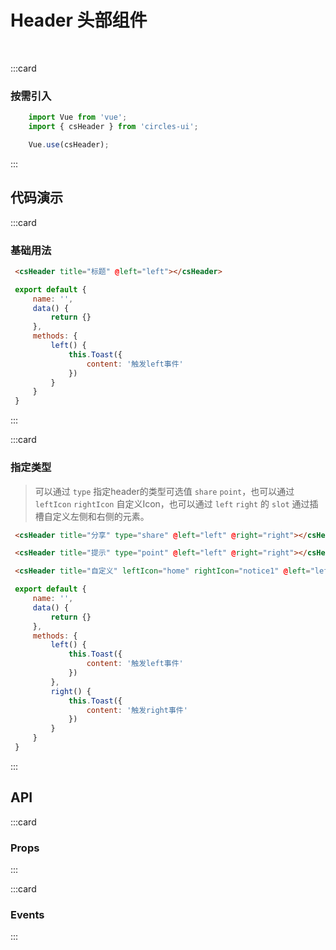 # Header 头部组件
<br/>

:::card
   ### 按需引入

   ```js
       import Vue from 'vue';
       import { csHeader } from 'circles-ui';

       Vue.use(csHeader);
   ```
:::


## 代码演示

:::card
### 基础用法


   ```html
    <csHeader title="标题" @left="left"></csHeader>
   ```
   ```js
    export default {
        name: '',
        data() {
            return {}
        },
        methods: {
            left() {
                this.Toast({
                    content: '触发left事件'
                })
            }
        }
    }
   ```
:::

:::card
### 指定类型
> 可以通过 `type` 指定header的类型可选值 `share` `point`，也可以通过 `leftIcon` `rightIcon` 自定义Icon，也可以通过 `left` `right` 的 `slot` 通过插槽自定义左侧和右侧的元素。

   ```html
    <csHeader title="分享" type="share" @left="left" @right="right"></csHeader>

    <csHeader title="提示" type="point" @left="left" @right="right"></csHeader>

    <csHeader title="自定义" leftIcon="home" rightIcon="notice1" @left="left" @right="right"></csHeader>
   ```
   ```js
    export default {
        name: '',
        data() {
            return {}
        },
        methods: {
            left() {
                this.Toast({
                    content: '触发left事件'
                })
            },
            right() {
                this.Toast({
                    content: '触发right事件'
                })
            }
        }
    }
   ```
:::

## API

:::card
### Props

   <template>
   <el-table
        :data="apiData"
        stripe
        border
        style="width: 100%">
        <el-table-column
          prop="name"
          label="参数"
          width="180">
        </el-table-column>
        <el-table-column
          prop="remake"
          label="说明"
          >
        </el-table-column>
        <el-table-column
          prop="type"
          label="类型"
          width="130">
        </el-table-column>
        <el-table-column
             prop="default"
             label="默认值"
             width="150">
        </el-table-column>
      </el-table>
</template>
<script>
export default {
  data () {
    return {
      apiData: [{
                  name: 'title',
                  remake: 'header标题的文案',
                  type: '',
                  default: "''"
                },
                {
                  name: 'type',
                  remake: 'header类型，可选值share、point',
                  type: 'String',
                  default: "''"
                },
                {
                  name: 'height',
                  remake: 'header的高度，number类型默认单位为px',
                  type: 'String | Number',
                  default: "0.92rem"
                },
                {
                  name: 'leftIcon',
                  remake: '左侧icon的标识',
                  type: 'String',
                  default: "'fanhui'"
                },
                {
                  name: 'leftIconColor',
                  remake: '左侧icon的颜色',
                  type: 'String',
                  default: "'#1989FA'"
                },
                {
                  name: 'rightIcon',
                  remake: '右侧icon的标识',
                  type: 'String',
                  default: "''"
                },
                {
                  name: 'rightIconColor',
                  remake: '右侧icon的颜色',
                  type: 'String',
                  default: "'#1989FA'"
                }
                ],
                eventData: [{
                  name: 'left',
                  remake: '点击左侧图标时触发',
                  param: '-'
                },
                {
                  name: 'right',
                  remake: '点击右侧图标时触发',
                  param: '-'
                }
                ]
    }
  }
}
</script>
:::

:::card
### Events

<template>
   <el-table
        :data="eventData"
        stripe
        border
        style="width: 100%">
        <el-table-column
          prop="name"
          label="事件名"
          width="180">
        </el-table-column>
        <el-table-column
          prop="remake"
          label="说明"
          >
        </el-table-column>
        <el-table-column
          prop="param"
          label="回调参数"
          width="180">
        </el-table-column>
      </el-table>
    </template>
:::
